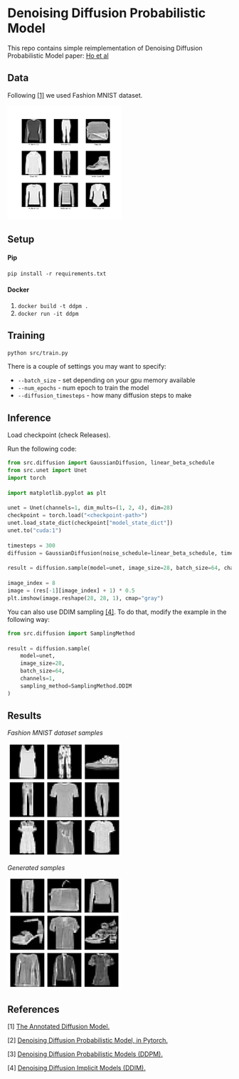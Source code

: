 # Denoising Diffusion Probabilistic Model
This repo contains simple reimplementation of Denoising Diffusion Probabilistic Model paper: [Ho et al](https://arxiv.org/abs/2006.11239)

## Data
Following [[1]](#1) we used Fashion MNIST dataset.

<img src="./assets/fashion_mnist-3.0.1.png" width="256"/>

## Setup
#### Pip
`pip install -r requirements.txt`
#### Docker
1. `docker build -t ddpm .`
2. `docker run -it ddpm`

## Training
`python src/train.py`

There is a couple of settings you may want to specify:
- `--batch_size` - set depending on your gpu memory available
- `--num_epochs` - num epoch to train the model
- `--diffusion_timesteps` - how many diffusion steps to make

## Inference
Load checkpoint (check Releases).

Run the following code:
```python
from src.diffusion import GaussianDiffusion, linear_beta_schedule
from src.unet import Unet
import torch

import matplotlib.pyplot as plt

unet = Unet(channels=1, dim_mults=(1, 2, 4), dim=28)
checkpoint = torch.load("<checkpoint-path>")
unet.load_state_dict(checkpoint["model_state_dict"])
unet.to("cuda:1")

timesteps = 300
diffusion = GaussianDiffusion(noise_schedule=linear_beta_schedule, timesteps=timesteps)

result = diffusion.sample(model=unet, image_size=28, batch_size=64, channels=1)

image_index = 8
image = (res[-1][image_index] + 1) * 0.5
plt.imshow(image.reshape(28, 28, 1), cmap="gray")
```

You can also use DDIM sampling [[4]](#4). To do that, modify the example in the following way:
```python
from src.diffusion import SamplingMethod

result = diffusion.sample(
    model=unet,
    image_size=28,
    batch_size=64,
    channels=1,
    sampling_method=SamplingMethod.DDIM
)
```

## Results

<p><em>Fashion MNIST dataset samples</em></p>
<p>
    <img src="./assets/gt_images.png" width="256">
</p>
<p><em>Generated samples</em></p>
<p>
<img src="./assets/generated_images.png" width="256"/>
</p>

## References
<a id="1">[1]</a>
[The Annotated Diffusion Model.](https://huggingface.co/blog/annotated-diffusion)

<a id="2">[2]</a>
[Denoising Diffusion Probabilistic Model, in Pytorch.](https://github.com/lucidrains/denoising-diffusion-pytorch/tree/main)

<a id="3">[3]</a>
[Denoising Diffusion Probabilistic Models (DDPM).](https://nn.labml.ai/diffusion/ddpm/index.html)

<a id="4">[4]</a>
[Denoising Diffusion Implicit Models (DDIM).](https://arxiv.org/abs/2010.02502)
